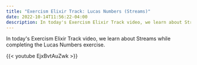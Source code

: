 ```yaml
---
title: "Exercism Elixir Track: Lucas Numbers (Streams)"
date: 2022-10-14T11:56:22-04:00
description: In today's Exercism Elixir Track video, we learn about Streams while completing the Lucas Numbers exercise.
---
```


In today's Exercism Elixir Track video, we learn about Streams while completing the Lucas Numbers exercise.

{{< youtube EjxBvtAuZwk >}}
